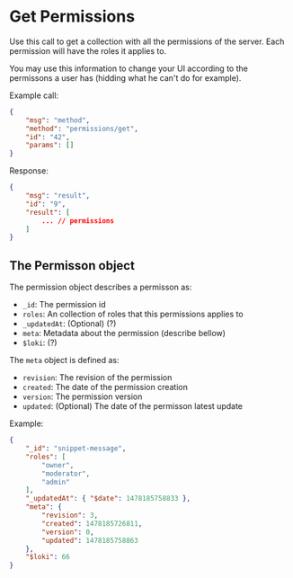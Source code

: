 # Get Permissions

Use this call to get a collection with all the permissions of the server. Each permission will have the roles it applies to.

You may use this information to change your UI according to the permissons a user has (hidding what he can't do for example).

Example call:

```json
{
    "msg": "method",
    "method": "permissions/get",
    "id": "42",
    "params": []
}
```

Response:

```json
{
    "msg": "result",
    "id": "9",
    "result": [
        ... // permissions
    ]
}
```

## The Permisson object

The permission object describes a permisson as:

- `_id`: The permission id
- `roles`: An collection of roles that this permissions applies to
- `_updatedAt`: (Optional) (?)
- `meta`: Metadata about the permission (describe bellow)
- `$loki`: (?)

The `meta` object is defined as:

- `revision`: The revision of the permission
- `created`: The date of the permission creation
- `version`: The permission version
- `updated`: (Optional) The date of the permisson latest update

Example:

```json
{
    "_id": "snippet-message",
    "roles": [
        "owner",
        "moderator",
        "admin"
    ],
    "_updatedAt": { "$date": 1478185758833 },
    "meta": {
        "revision": 3,
        "created": 1478185726811,
        "version": 0,
        "updated": 1478185758863
    },
    "$loki": 66
}
```
